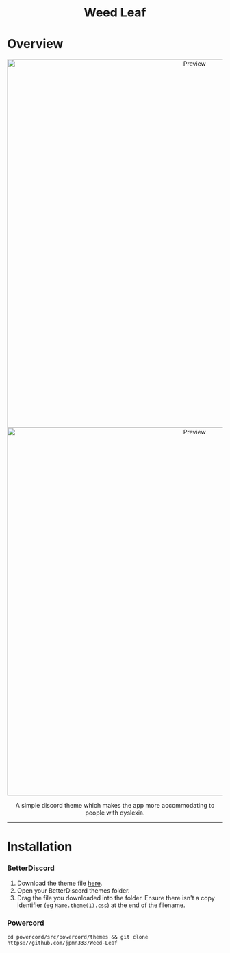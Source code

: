 <h1 align="center">Weed Leaf</h1>

# Overview

<p align="center">
  <img alt="Preview" width="860" alt="preview" src="https://i.imgur.com/PqW9uJx.png">
  <img alt="Preview" width="860" alt="preview" src="https://i.imgur.com/29CorxQ.png">
<p align="center">

<p align="center">A simple discord theme which makes the app more accommodating to people with dyslexia.</p>

---

# Installation

### BetterDiscord

1. Download the theme file [here](https://downgit.github.io/#/home?url=https://github.com/jpmn333/Weed-Leaf/blob/main/Weed-Leaf.theme.css).
2. Open your BetterDiscord themes folder.
3. Drag the file you downloaded into the folder. Ensure there isn't a copy identifier (eg `Name.theme(1).css`) at the end of the filename.

### Powercord

```cd powercord/src/powercord/themes && git clone https://github.com/jpmn333/Weed-Leaf```
